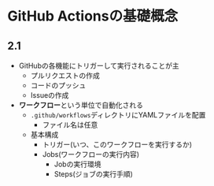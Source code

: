 # GitHub Actionsの基礎概念

## 2.1

- GitHubの各機能にトリガーして実行されることが主
  - プルリクエストの作成
  - コードのプッシュ
  - Issueの作成
- **ワークフロー**という単位で自動化される
  - `.github/workflows`ディレクトリにYAMLファイルを配置
    - ファイル名は任意
  - 基本構成
    - トリガー(いつ、このワークフローを実行するか)
    - Jobs(ワークフローの実行内容)
      - Jobの実行環境
      - Steps(ジョブの実行手順)
